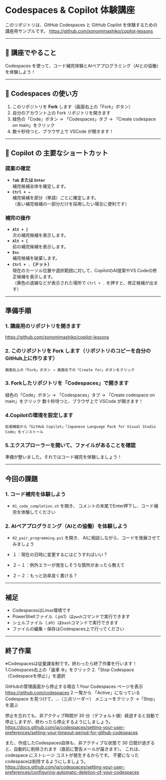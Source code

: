 # Codespaces & Copilot 体験講座

このリポジトリは、GitHub Codespaces と GitHub Copilot を体験するための講座用サンプルです。
https://github.com/sonomimashiko/copilot-lessons

---

## 🌟 講座でやること

Codespaces を使って、コード補完体験とAIペアプログラミング（AIとの協働）を体験しよう！

---

## 🚀 Codespaces の使い方

1. このリポジトリを **Fork** します（画面右上の「Fork」ボタン）
2. 自分のアカウント上の Fork リポジトリを開きます
3. 緑色の「Code」ボタン → 「Codespaces」タブ → 「Create codespace on main」をクリック
4. 数十秒待つと、ブラウザ上で VSCode が開きます！

---

## 🤖 Copilot の 主要なショートカット

### 提案の確定
- **`Tab` または `Enter`**  
    補完候補全体を確定します。
- **`Ctrl + →`**  
    補完候補を部分（単語）ごとに確定します。  
    （長い補完候補の一部分だけを採用したい場合に便利です）

### 補完の操作
- **`Alt + ]`**  
    次の補完候補を表示します。
- **`Alt + [`**  
    前の補完候補を表示します。
- **`Esc`**  
    補完候補を破棄します。
- **`Ctrl + .`（ドット）**  
    現在のカーソル位置や選択範囲に対して、CopilotのAI提案やVS Codeの修正候補を表示します。  
    （黄色の波線などが表示された場所で `Ctrl + .` を押すと、修正候補が出ます）

---------------------------------------------------------------

## 準備手順

### 1. 講座用のリポジトリを開きます

https://github.com/sonomimashiko/copilot-lessons

### 2. このリポジトリを **Fork** します（リポジトリのコピーを自分のGitHub上に作ります）
    画面右上の「Fork」ボタン → 画面右下の「Create for」ボタンをクリック

### 3. Forkしたリポジトリを「Codespaces」で開きます
   緑色の「Code」ボタン → 「Codespaces」タブ → 「Create codespace on main」をクリック
   数十秒待つと、ブラウザ上で VSCode が開きます！
 
### 4.Copilotの環境を設定します
    拡張機能から「GitHub Copilot」「Japanese Language Pack for Visual Studio Code」をインストール

### 5.エクスプローラーを開いて、ファイルがあることを確認

準備が整いました。それではコード補完を体験しましょう！

---------------------------------------------------------------

## 今回の課題

### 1. コード補完を体験しよう

- `01_code_completion.sh` を開き、
  コメントの末尾でEnter押下し、コード補完を体験してください

### 2. AIペアプログラミング（AIとの協働）を体験しよう

- `02_pair_programming.ps1` を開き、
  AIに相談しながら、コードを発展させてみましょう

- １：現在の日時に変更するにはどうすればいい？

- ２－１：例外エラーが発生しそうな箇所があったら教えて

- ２－２：もっと効率良く書ける？


---
## 補足
- CodespacesはLinux環境です
- PowerShellファイル（.ps1）は`pwsh`コマンドで実行できます
- シェルファイル（.sh）は`bash`コマンドで実行できます
- ファイルの編集・保存はCodespaces上で行ってください


---------------------------------------------------------------
## 終了作業
  ※Codespacesは従量課金制です。終わったら終了作業を行います！
  1.Codespaces右上の「歯車 ⚙」をクリック
  2.「Stop Codespace（Codespaceを停止）」を選択

  GitHubの管理画面から停止する場合
  1.Your Codespaces ページを表示
    https://github.com/codespaces 
  2.一覧から 「Active」になっている Codespace を見つけて、…（三点リーダー） メニューをクリック →「Stop」を選ぶ

  停止を忘れても、非アクティブ時間が 30 分（デフォルト値）経過すると自動で停止しますが、終わったら停止するようにしましょう。
  https://docs.github.com/ja/codespaces/setting-your-user-preferences/setting-your-timeout-period-for-github-codespaces

  また、作成したCodespaces自体も、非アクティブな状態で 30 日間が過ぎると、自動的に削除されます（直前に警告メールが届きます）。
  これは、codespace にストレージ コストが発生するからです。
  不要になったcodespaceは削除するようにしましょう。
  https://docs.github.com/ja/codespaces/setting-your-user-preferences/configuring-automatic-deletion-of-your-codespaces